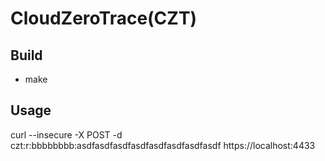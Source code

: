 # CloudZeroTrace(CZT)

## Build 
- make

## Usage
curl --insecure -X POST -d czt:r:bbbbbbbb:asdfasdfasdfasdfasdfasdfasdfasdf https://localhost:4433
